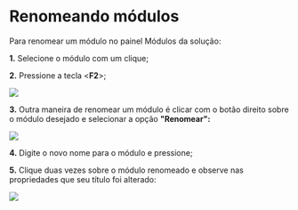 # Renomeando módulos

Para renomear um módulo no painel Módulos da solução:

**1.** Selecione o módulo com um clique;

**2.** Pressione a tecla &lt;**F2**&gt;;

![](http://www.gvinci.com.br/manual/renomod1gv5.png)

**3.** Outra maneira de renomear um módulo é clicar com o botão direito sobre o módulo desejado e selecionar a opção **"Renomear":**

![](http://www.gvinci.com.br/manual/renomod2gv5.png)

**4.** Digite o novo nome para o módulo e pressione;

**5.** Clique duas vezes sobre o módulo renomeado e observe nas propriedades que seu título foi alterado:

![](http://www.gvinci.com.br/manual/modrenom1gv5.zoom71.png)


